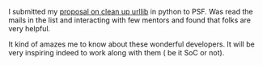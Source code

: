 <html><body><p>I submitted my <a href="http://puggy.symonds.net/~senthil/summer_code_urllib.txt">proposal on clean up urllib</a> in python to PSF. Was read the mails in the list and interacting with few mentors and found that folks are very helpful. 

It kind of amazes me to know about these wonderful developers. It will be very inspiring indeed to work along with them ( be it SoC or not).</p></body></html>